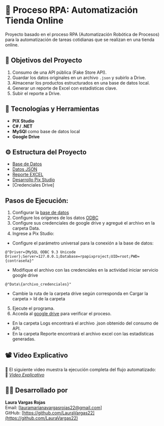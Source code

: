 # 🤖 Proceso RPA: Automatización Tienda Online
Proyecto basado en el proceso RPA (Automatización Robótica de Procesos) para la automatización de tareas cotidianas que se realizan en una tienda online.

## 🚀 Objetivos del Proyecto

1. Consumo de una API pública (Fake Store API).
2. Guardar los datos originales en un archivo `.json` y subirlo a Drive.
3. Almacenar los productos estructurados en una base de datos local.
4. Generar un reporte de Excel con estadísticas clave.
5. Subir el reporte a Drive.

## 🧰 Tecnologías y Herramientas

- **PIX Studio**
- **C# / .NET**
- **MySQl** como base de datos local
- **Google Drive**

## ⚙️ Estructura del Proyecto
- [Base de Datos](./db/ddl.sql)
- [Datos JSON](./Proyecto/Json/Productos_2025-06-19_200817.json)
- [Reporte EXCEL](./Proyecto/Reporte/Reporte_2025-06-19_200844.xlsx)
- [Desarrollo Pix Studio](./Proyecto/Framework/RequestProducts.pix)
- [Credenciales Drive]

## Pasos de Ejecución:
1. Configurar la [base de datos](./db/ddl.sql)
2. Configure los orígenes de los datos [ODBC](https://youtu.be/qltVns9_3BM)
3. Configure sus credenciales de google drive y agregué el archivo en la carpeta Data.
4. Ingrese a Pix Studio:
- Configure el parámetro universal para la conexión a la base de datos:
```
@"Driver={MySQL ODBC 9.3 Unicode Driver};Server=127.0.0.1;Database=rpapixproject;UID=root;PWD={contraseña}"
```
- Modifique el archivo con las credenciales en la actividad iniciar servicio google drive
```
@"Data\{archivo_credenciales}"
```
- Cambie la ruta de la carpeta drive según corresponda en Cargar la carpeta > Id de la carpeta
5. Ejecute el programa.
6. Acceda al [google drive](https://drive.google.com/drive/folders/1hKAi4wDOWtIMyarSNdoQBj9hZnZsn3qh?usp=drive_link) para verificar el proceso.
- En la carpeta Logs encontrará el archivo .json obtenido del consumo de API.
- En la carpeta Reporte encontrará el archivo excel con las estadísticas generadas.

## 📽️ Video Explicativo

🎥 El siguiente video muestra la ejecución completa del flujo automatizado:  
📎 *[Video Explicativo](https://www.canva.com/design/DAGq2TTcyOY/t6Nt74vpg6Na5SP27sgcFA/edit?utm_content=DAGq2TTcyOY&utm_campaign=designshare&utm_medium=link2&utm_source=sharebutton)*

## 👩‍💻 Desarrollado por

**Laura Vargas Rojas**  
Email: [lauramarianavargasrojas22@gmail.com]  
GitHub: [https://github.com/LauraVargas22](https://github.com/LauraVargas22)